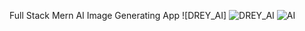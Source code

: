Full Stack Mern AI Image Generating App ![DREY_AI]
![DREY_AI](https://user-images.githubusercontent.com/82891759/219977070-acc4756f-66b5-4d89-8809-dab39ecd3bbe.png)
![AI](https://user-images.githubusercontent.com/82891759/219977097-e58cb642-3859-4df6-b567-cecf31bcc767.png)
